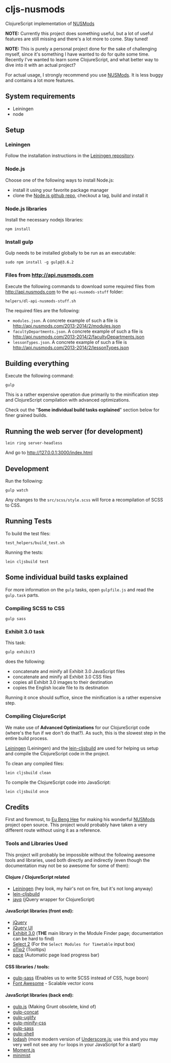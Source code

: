 # cljs-nusmods

ClojureScript implementation of [NUSMods](http://nusmods.com)

**NOTE:** Currently this project does something useful, but a lot of useful
features are still missing and there's a lot more to come. Stay tuned!

**NOTE:** This is purely a personal project done for the sake of challenging
myself, since it's something I have wanted to do for quite some time.
Recently I've wanted to learn some ClojureScript, and what better way to dive
into it with an actual project?

For actual usage, I strongly recommend you use [NUSMods](http://nusmods.com).
It is less buggy and contains a lot more features.

## System requirements

- Leiningen
- node

## Setup

### Leiningen

Follow the installation instructions in the
[Leiningen repository](https://github.com/technomancy/leiningen).

### Node.js

Choose one of the following ways to install Node.js:
- install it using your favorite package manager
- clone the [Node.js github repo](https://github.com/joyent/node), checkout a
tag, build and install it

### Node.js libraries

Install the necessary nodejs libraries:

    npm install

### Install gulp

Gulp needs to be installed globally to be run as an executable:

    sudo npm install -g gulp@3.6.2

### Files from http://api.nusmods.com

Execute the following commands to download some required files from
http://api.nusmods.com to the `api-nusmods-stuff` folder:

    helpers/dl-api-nusmods-stuff.sh

The required files are the following:

- `modules.json`. A concrete example of such a file is
http://api.nusmods.com/2013-2014/2/modules.json
- `facultyDepartments.json`. A concrete example of such a file is
http://api.nusmods.com/2013-2014/2/facultyDepartments.json
- `lessonTypes.json`. A concrete example of such a file is
http://api.nusmods.com/2013-2014/2/lessonTypes.json

## Building everything

Execute the following command:

    gulp

This is a rather expensive operation due primarily to the minification step and
ClojureScript compilation with advanced optimizations.

Check out the "**Some individual build tasks explained**" section below for
finer grained builds.

## Running the web server (for development)

    lein ring server-headless

And go to http://127.0.0.1:3000/index.html

## Development

Run the following:

    gulp watch

Any changes to the `src/scss/style.scss` will force a recompilation of SCSS to
CSS.

## Running Tests

To build the test files:

    test_helpers/build_test.sh

Running the tests:

    lein cljsbuild test

## Some individual build tasks explained

For more information on the `gulp` tasks, open `gulpfile.js` and read the
`gulp.task` parts.

### Compiling SCSS to CSS

    gulp sass

### Exhibit 3.0 task

This task:

    gulp exhibit3

does the following:

- concatenate and minify all Exhibit 3.0 JavaScript files
- concatenate and minify all Exhibit 3.0 CSS files
- copies all Exhibit 3.0 images to their destination
- copies the English locale file to its destination

Running it once should suffice, since the minification is a rather expensive
step.

### Compiling ClojureScript

We make use of **Advanced Optimizations** for our ClojureScript code (where's
the fun if we don't do that?). As such, this is the slowest step in the entire
build process.

[Leiningen](https://github.com/technomancy/leiningen) (Leiningen) and the
[lein-cljsbuild](https://github.com/emezeske/lein-cljsbuild) are used for
helping us setup and compile the ClojureScript code in the project.

To clean any compiled files:

    lein cljsbuild clean

To compile the ClojureScript code into JavaScript:

    lein cljsbuild once

## Credits

First and foremost, to [Eu Beng Hee](https://github.com/ahbeng) for making
his wonderful [NUSMods](https://github.com/ahbeng/NUSMods) project open source.
This project would probably have taken a very different route without using it
as a reference.

### Tools and Libraries Used

This project will probably be impossible without the following awesome
tools and libraries, used both directly and indirectly (even though the
documentation may not be so awesome for some of them):

#### Clojure / ClojureScript related
- [Leiningen](https://github.com/technomancy/leiningen) (hey look, my hair's not
on fire, but it's not long anyway)
- [lein-cljsbuild](https://github.com/emezeske/lein-cljsbuild)
- [jayq](https://github.com/ibdknox/jayq) (jQuery wrapper for ClojureScript)

#### JavaScript libraries (front end):
- [jQuery](http://jquery.com/)
- [jQuery UI](https://jqueryui.com/)
- [Exhibit 3.0](http://www.simile-widgets.org/exhibit3/)
(**THE** main library in the Module Finder page; documentation can be hard to
find)
- [Select 2](http://ivaynberg.github.io/select2/)
(For the `Select Modules for Timetable` input box)
- [qTip2](http://qtip2.com/) (Tooltips)
- [pace](http://github.hubspot.com/pace/docs/welcome/)
(Automatic page load progress bar)

#### CSS libraries / tools:
- [gulp-sass](https://github.com/dlmanning/gulp-sass)
(Enables us to write SCSS instead of CSS, huge boon)
- [Font Awesome](http://fortawesome.github.io/Font-Awesome/) - Scalable vector
icons

#### JavaScript libraries (back end):
- [gulp.js](http://gulpjs.com/) (Making Grunt obsolete, kind of)
- [gulp-concat](https://github.com/wearefractal/gulp-concat)
- [gulp-uglify](https://www.npmjs.org/package/gulp-uglify)
- [gulp-minify-css](https://github.com/jonathanepollack/gulp-minify-css)
- [gulp-sass](https://github.com/dlmanning/gulp-sass)
- [gulp-shell](https://github.com/sun-zheng-an/gulp-shell)
- [lodash](http://lodash.com/)
(more modern version of [Underscore.js](http://underscorejs.org/); use this and
you may very well not see any `for` loops in your JavaScript for a start)
- [Moment.js](http://momentjs.com/)
- [minimist](https://github.com/substack/minimist)
